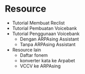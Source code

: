 # Resource
- Tutorial Membuat Reclist
- Tutorial Pembuatan Voicebank
- Tutorial Penggunaan Voicebank
  - Dengan ARPAsing Assistant
  - Tanpa ARPAsing Assistant
- Resource lain
  - Daftar fonem
  - konverter kata ke Arpabet
  - VCCV ke ARPAsing